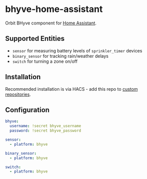 # bhyve-home-assistant

Orbit BHyve component for [Home Assistant](https://www.home-assistant.io/).

## Supported Entities
* `sensor` for measuring battery levels of `sprinkler_timer` devices
* `binary_sensor` for tracking rain/weather delays
* `switch` for turning a zone on/off

## Installation

Recommended installation is via HACS - add this repo to [custom repositories](https://hacs.xyz/docs/navigation/settings#custom-repositories).

## Configuration

```yaml
bhyve:
  username: !secret bhyve_username
  password: !secret bhyve_password

sensor:
  - platform: bhyve

binary_sensor:
  - platform: bhyve

switch:
  - platform: bhyve
```
